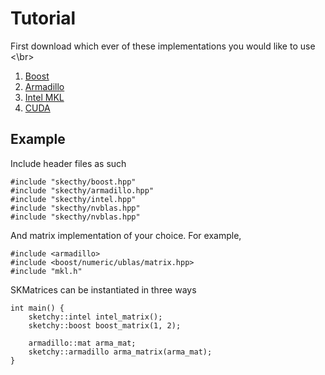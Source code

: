 # Tutorial

First download which ever of these implementations you would like to use <\br>
1. [Boost](http://www.boost.org/doc/libs/1_60_0/libs/numeric/ublas/doc/)
2. [Armadillo](http://arma.sourceforge.net/docs.html)
3. [Intel MKL](https://software.intel.com/en-us/intel-mkl)
4. [CUDA](http://docs.nvidia.com/cuda/nvblas/)

## Example
Include header files as such
~~~{.c++}
#include "skecthy/boost.hpp"
#include "skecthy/armadillo.hpp"
#include "skecthy/intel.hpp"
#include "skecthy/nvblas.hpp"
#include "skecthy/nvblas.hpp"
~~~

And matrix implementation of your choice. For example,
~~~{.c++}
#include <armadillo>
#include <boost/numeric/ublas/matrix.hpp>
#include "mkl.h"
~~~

SKMatrices can be instantiated in three ways
~~~{.c++}
int main() {
    sketchy::intel intel_matrix();
    sketchy::boost boost_matrix(1, 2);

    armadillo::mat arma_mat;
    sketchy::armadillo arma_matrix(arma_mat);
}
~~~